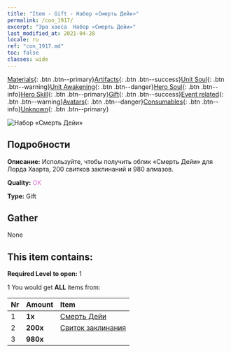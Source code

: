 ```yaml
---
title: "Item - Gift - Набор «Смерть Дейи»"
permalink: /con_1917/
excerpt: "Эра хаоса  Набор «Смерть Дейи»"
last_modified_at: 2021-04-28
locale: ru
ref: "con_1917.md"
toc: false
classes: wide
---
```

 [Materials](/ItemsRU/){: .btn .btn--primary}[Artifacts](/ItemsRU/Artifacts/){: .btn .btn--success}[Unit Soul](/ItemsRU/UnitSoul/){: .btn .btn--warning}[Unit Awakening](/ItemsRU/UnitAwakening/){: .btn .btn--danger}[Hero Soul](/ItemsRU/HeroSoul/){: .btn .btn--info}[Hero Skill](/ItemsRU/HeroSkill/){: .btn .btn--primary}[Gift](/ItemsRU/Gift/){: .btn .btn--success}[Event related](/ItemsRU/Events/){: .btn .btn--warning}[Avatars](/ItemsRU/Avatars/){: .btn .btn--danger}[Consumables](/ItemsRU/Consumables/){: .btn .btn--info}[Unknown](/ItemsRU/Unknown/){: .btn .btn--primary}

 ![Набор «Смерть Дейи»](/images/t/i_907540.png)

## Подробности
 **Описание:** Используйте, чтобы получить облик «Смерть Дейи» для Лорда Хаарта, 200 свитков заклинаний и 980 алмазов.

 **Quality:** <span style="color: #DA70D6">OK</span>

 **Type:** Gift

## Gather

  None

## This item contains:

 **Required Level to open:** 1

 1 You would get **ALL** items  from:

  | Nr | Amount |     Item    |
  |:---|:-------|:------------|
  | 1 |  **1x** | [Смерть Дейи](/ItemsRU/con_1050/) |  | 
  | 2 |  **200x** | [Свиток заклинания](/ItemsRU/con_694/) |  | 
  | 3 |  **980x** | <i class="fas fa-gem"/> |  | 
